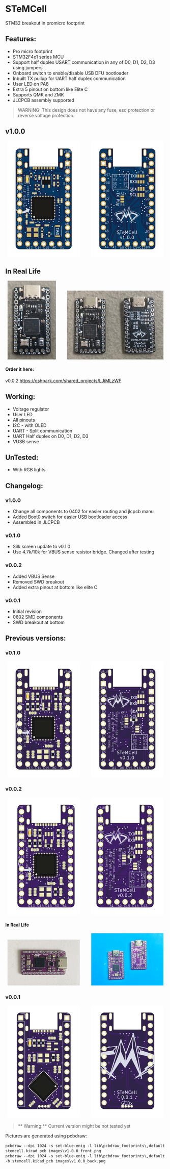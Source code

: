# STeMCell
 STM32 breakout in promicro footprint


## Features:

* Pro micro footprint
* STM32F4x1 series MCU
* Support half duplex USART communication in any of D0, D1, D2, D3 using jumpers
* Onboard switch to enable/disable USB DFU bootloader
* Inbuilt TX pullup for UART half duplex communication
* User LED on PA8
* Extra 5 pinout on bottom like Elite C
* Supports QMK and ZMK
* JLCPCB assembly supported


> WARNING:
> This design does not have any fuse, esd protection or reverse voltage protection.

## v1.0.0

<p align="center">
  <img alt="Front" src="images/v1.0.0_front.png" width="45%">
&nbsp; &nbsp; &nbsp; &nbsp;
  <img alt="Back" src="images/v1.0.0_back.png" width="45%">
</p>

## In Real Life

<p align="center">
  <img alt="irl1" src="images/v1.0.0_irl2.jpeg" width="30%">
&nbsp; &nbsp; &nbsp; &nbsp;
  <img alt="irl2" src="images/v1.0.0_irl1.jpeg" width="60%">
</p>


#### Order it here:

v0.0.2
https://oshpark.com/shared_projects/LJiMLzWF


## Working:

* Voltage regulator
* User LED
* All pinouts
* I2C - with OLED
* UART - Split communication
* UART Half duplex on D0, D1, D2, D3
* VUSB sense

## UnTested:

* With RGB lights


## Changelog:

### v1.0.0

* Change all components to 0402 for easier routing and jlcpcb manu
* Added Boot0 switch for easier USB bootloader access
* Assembled in JLCPCB

### v0.1.0

* Silk screen update to v0.1.0
* Use 4.7k/10k for VBUS sense resistor bridge. Changed after testing

### v0.0.2

* Added VBUS Sense
* Removed SWD breakout
* Added extra pinout at bottom like elite C

### v0.0.1

* Initial revision
* 0602 SMD components
* SWD breakout at bottom


## Previous versions:

### v0.1.0

<p align="center">
  <img alt="Front" src="images/v0.1.0_front.png" width="45%">
&nbsp; &nbsp; &nbsp; &nbsp;
  <img alt="Back" src="images/v0.1.0_back.png" width="45%">
</p>


### v0.0.2

<p align="center">
  <img alt="Front" src="images/v0.0.2_front.png" width="45%">
&nbsp; &nbsp; &nbsp; &nbsp;
  <img alt="Back" src="images/v0.0.2_back.png" width="45%">
</p>


#### In Real Life

<p align="center">
  <img alt="irl1" src="images/v0.0.2_irl1.jpg" width="45%">
&nbsp; &nbsp; &nbsp; &nbsp;
  <img alt="irl2" src="images/v0.0.2_irl2.jpg" width="45%">
</p>


### v0.0.1

<p align="center">
  <img alt="Front" src="images/v0.0.1_front.png" width="45%">
&nbsp; &nbsp; &nbsp; &nbsp;
  <img alt="Back" src="images/v0.0.1_back.png" width="45%">
</p>

> ** Warning:**
> Current version might be not tested yet


Pictures are generated using pcbdraw:

```
pcbdraw --dpi 1024 -s set-blue-enig -l lib\pcbdraw_footprints\,default stemcell.kicad_pcb images\v1.0.0_front.png
pcbdraw --dpi 1024 -s set-blue-enig -l lib\pcbdraw_footprints\,default -b stemcell.kicad_pcb images\v1.0.0_back.png
```
